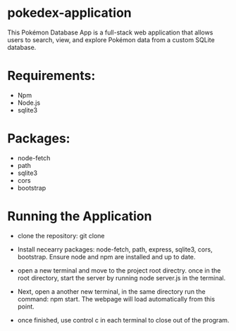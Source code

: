 # pokedex-application

This Pokémon Database App is a full-stack web application 
that allows users to search, view, and explore Pokémon data from a custom SQLite database.

# Requirements:

- Npm
- Node.js
- sqlite3

# Packages:

- node-fetch
- path
- sqlite3
- cors
- bootstrap


# Running the Application

- clone the repository: git clone <repository-url>

- Install necearry packages: node-fetch, path, express, sqlite3, cors, bootstrap.
  Ensure node and npm are installed and up to date.

- open a new terminal and move to the project root directry.
  once in the root directory, start the server by running node server.js in the terminal.

- Next, open a another new terminal, in the same directory run the command: npm start.
  The webpage will load automatically from this point. 

- once finished, use control c in each terminal to close out of the program. 


